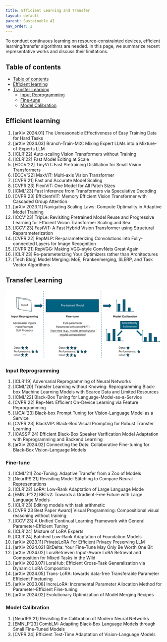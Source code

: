 ```yaml
---
title: Efficient Learning and Transfer
layout: default
parent: Sustainable AI
nav_order: 2
---
```


To conduct continuous learning on resource-constrainted devices, efficient learning/transfer algorithms are needed. In this page, we summarize recent representative works and discuss their limitations.

## Table of contents
- [Table of contents](#table-of-contents)
- [Efficient learning](#efficient-learning)
- [Transfer Learning](#transfer-learning)
  - [Input Reprogramming](#input-reprogramming)
  - [Fine-tune](#fine-tune)
  - [Model Calibration](#model-calibration)



## Efficient learning
1. [arXiv 2024.01] The Unreasonable Effectiveness of Easy Training Data for Hard Tasks​
2. [arXiv 2024.03] Branch-Train-MiX: Mixing Expert LLMs into a Mixture-of-Experts LLM​
3. [ICLR'22] Auto-scaling Vision Transformers without Training​
4. [ICLR'22] Fast Model Editing at Scale​
5. [ECCV'22] TinyViT: Fast Pretraining Distillation for Small Vision Transformers​
6. [ECCV'22] MaxViT: Multi-axis Vision Transformer​
7. [CVPR'21] Fast and Accurate Model Scaling​
8. [CVPR'23] FlexiViT: One Model for All Patch Sizes​
9. [ICML'23] Fast Inference from Transformers via Speculative Decoding​
10. [CVPR'23] EfficientViT: Memory Efficient Vision Transformer with Cascaded Group Attention​
11. [arXiv 2023.11] Navigating Scaling Laws: Compute Optimality in Adaptive Model Training​
12. [ICCV'23] TripLe: Revisiting Pretrained Model Reuse and Progressive Learning for Efficient Vision Transformer Scaling and Sea​
13. [ICCV'23] FastViT: A Fast Hybrid Vision Transformer using Structural Reparameterization​
14. [CVPR'22] RepMLP: Re-parameterizing Convolutions into Fully-connected Layers for Image Recognition​
15. [CVPR'21] RepVGG: Making VGG-style ConvNets Great Again​
16. [ICLR'23] Re-parameterizing Your Optimizers rather than Architectures​
17. [Tech Blog] Model Merging: MoE, Frankenmerging, SLERP, and Task Vector Algorithms​

## Transfer Learning

![alt text](image-1.png)

### Input Reprogramming
1. [ICLR'19] Adversarial Reprogramming of Neural Networks​
2. [ICML'20] Transfer Learning without Knowing: Reprogramming Black-box Machine Learning Models with Scarce Data and Limited Resources​
3. [ICML'22] Black-Box Tuning for Language-Model-as-a-Service​
4. [CVPR'22] Rep-Net: Efficient On-Device Learning via Feature Reprogramming​
5. [IJCAI'23] Black-box Prompt Tuning for Vision-Language Model as a Service​
6. [CVPR'23] BlackVIP: Black-Box Visual Prompting for Robust Transfer Learning​
7. [ICASSP'24] Efficient Black-Box Speaker Verification Model Adaptation with Reprogramming and Backend Learning​
8. [arXiv 2024.02] Connecting the Dots: Collaborative Fine-tuning for Black-Box Vision-Language Models

### Fine-tune
1. [ICML'21] Zoo-Tuning: Adaptive Transfer from a Zoo of Models ​
2. [NeurIPS'21] Revisiting Model Stitching to Compare Neural Representations​
3. [ICLR'22] LoRA: Low-Rank Adaptation of Large Language Mode​
4. [EMNLP'22] BBTv2: Towards a Gradient-Free Future with Large Language Models​
5. [ICLR'23] Editing models with task arithmetic​
6. [CVPR'23 Best Paper Award] Visual Programming: Compositional visual reasoning without training​
7. [ICCV'23] A Unified Continual Learning Framework with General Parameter-Efficient Tuning​
8. [ICLR'24] Mixture of LoRA Experts​
9. [ICLR'24] Batched Low-Rank Adaptation of Foundation Models​
10. [arXiv 2023.11] PrivateLoRA For Efficient Privacy Preserving LLM​
11. [arXiv 2024.02] BitDelta: Your Fine-Tune May Only Be Worth One Bit​
12. [arXiv 2024.02] LoraRetriever: Input-Aware LoRA Retrieval and Composition for Mixed Tasks in the Wild​
13. [arXiv 2023.07] LoraHub: Efficient Cross-Task Generalization via Dynamic LoRA Composition​
14. [arXiv 2024.05] Trans-LoRA: towards data-free Transferable Parameter Efficient Finetuning​
15. [arXiv 2023.08] IncreLoRA: Incremental Parameter Allocation Method for Parameter-Efficient Fine-tuning​
16. [arXiv 2024.02] Evolutionary Optimization of Model Merging Recipes

### Model Calibration
1. [NeurIPS'21] Revisiting the Calibration of Modern Neural Networks​
2. [EMNLP'23] CombLM: Adapting Black-Box Language Models through Small Fine-Tuned Models​
3. [CVPR'24] Efficient Test-Time Adaptation of Vision-Language Models​
